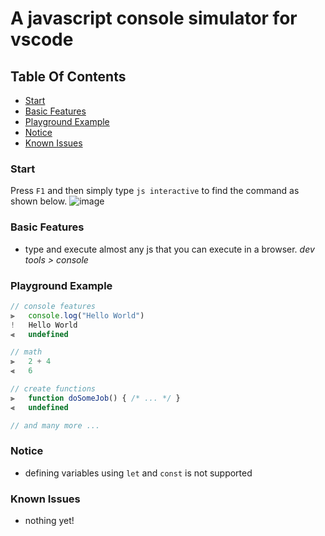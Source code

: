# A javascript console simulator for vscode

## Table Of Contents
-   [Start](#start)
-   [Basic Features](#basic-features)
-   [Playground Example](#playground-example)
-   [Notice](#notice)
-   [Known Issues](#known-issues)

### Start

Press `F1` and then simply type `js interactive` to find the command as shown below.
![image](https://user-images.githubusercontent.com/69088224/115705139-6e34e100-a381-11eb-9bb9-b88d2b5cf488.png)

### Basic Features

-   type and execute almost any js that you can execute in a browser. _dev tools > console_

### Playground Example

```javascript
// console features
⫸	console.log("Hello World")
!	Hello World
⫷	undefined

// math
⫸	2 + 4
⫷	6

// create functions
⫸	function doSomeJob() { /* ... */ }
⫷	undefined

// and many more ...
```

### Notice

-   defining variables using `let` and `const` is not supported

### Known Issues

-   nothing yet!
